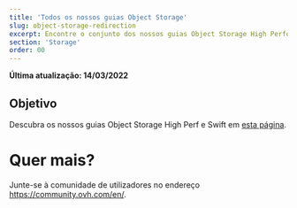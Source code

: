 ```yaml
---
title: 'Todos os nossos guias Object Storage'
slug: object-storage-redirection
excerpt: Encontre o conjunto dos nossos guias Object Storage High Performance e Swift
section: 'Storage'
order: 00
---
```


**Última atualização: 14/03/2022**

## Objetivo

Descubra os nossos guias Object Storage High Perf e Swift em [esta página](https://docs.ovh.com/pt/storage/).

# Quer mais?

Junte-se à comunidade de utilizadores no endereço <https://community.ovh.com/en/>.

